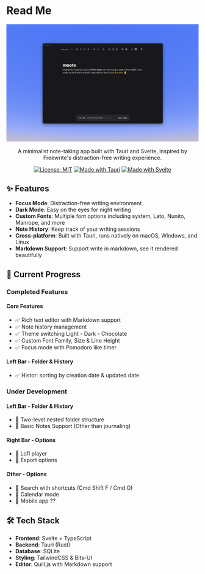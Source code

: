# Read Me

<div align="center">

![mnote](ss.png)

A minimalist note-taking app built with Tauri and Svelte, inspired by Freewrite's distraction-free writing experience.

[![License: MIT](https://img.shields.io/badge/License-MIT-yellow.svg)](LICENSE)
[![Made with Tauri](https://img.shields.io/badge/Made%20with-Tauri-blue)](https://tauri.app)
[![Made with Svelte](https://img.shields.io/badge/Made%20with-Svelte-orange)](https://svelte.dev)

</div>

## ✨ Features

- **Focus Mode**: Distraction-free writing environment
- **Dark Mode**: Easy on the eyes for night writing
- **Custom Fonts**: Multiple font options including system, Lato, Nunito, Manrope, and more
- **Note History**: Keep track of your writing sessions
- **Cross-platform**: Built with Tauri, runs natively on macOS, Windows, and Linux
- **Markdown Support**: Support write in markdown, see it rendered beautifully

## 🚀 Current Progress

### Completed Features

#### Core Features
- ✅ Rich text editor with Markdown support
- ✅ Note history management
- ✅ Theme switching Light - Dark - Chocolate
- ✅ Custom Font Family, Size & Line Height
- ✅ Focus mode with Pomodoro like timer

#### Left Bar - Folder & History
- ✅ Histor: sorting by creation date & updated date

### Under Development

#### Left Bar - Folder & History
- 🔄 Two-level nested folder structure
- 🔄 Basic Notes Support (Other than journaling)

#### Right Bar - Options
- 🔄 Lofi player
- 🔄 Export options

#### Other - Options
- 🔄 Search with shortcuts (Cmd Shift F / Cmd O)
- 🔄 Calendar mode
- 🔄 Mobile app ??

## 🛠️ Tech Stack

- **Frontend**: Svelte + TypeScript
- **Backend**: Tauri (Rust)
- **Database**: SQLite
- **Styling**: TailwindCSS & Bits-UI
- **Editor**: Quill.js with Markdown support
```